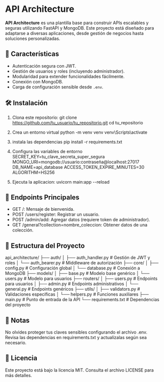 # API Architecture

**API Architecture** es una plantilla base para construir APIs escalables y seguras utilizando FastAPI y MongoDB. Este proyecto está diseñado para adaptarse a diversas aplicaciones, desde gestión de negocios hasta soluciones personalizadas.

## 🚀 Características
- Autenticación segura con JWT.
- Gestión de usuarios y roles (incluyendo administrador).
- Modularidad para extender funcionalidades fácilmente.
- Conexión con MongoDB.
- Carga de configuración sensible desde `.env`.

## 🛠️ Instalación

1. Clona este repositorio:
      git clone https://github.com/tu_usuario/tu_repositorio.git
   cd tu_repositorio

2. Crea un entorno virtual
    python -m venv venv
    venv\Scripts\activate 

3. instala las dependencias 
    pip install -r requirements.txt

4. Configura las variables de entorno 
    SECRET_KEY=tu_clave_secreta_super_segura
    MONGO_URI=mongodb://usuario:contraseña@localhost:27017
    DB_NAME=api_database
    ACCESS_TOKEN_EXPIRE_MINUTES=30
    ALGORITHM=HS256

5. Ejecuta la aplicacion: 
    uvicorn main:app --reload


## 🧰 Endpoints Principales
 - GET /: Mensaje de bienvenida.
 -   POST /users/register: Registrar un usuario.
 -  POST /admin/add: Agregar datos (requiere token de administrador).
 -  GET /general?collection=nombre_coleccion: Obtener datos de una colección.

## 📁 Estructura del Proyecto
api_architecture/
├── auth/
│   ├── auth_handler.py   # Gestión de JWT y roles
│   └── auth_bearer.py    # Middleware de autorización
├── core/
│   ├── config.py         # Configuración global
│   └── database.py       # Conexión a MongoDB
├── models/
│   ├── base.py           # Modelo base genérico
│   └── users.py          # Modelo para usuarios
├── routers/
│   ├── users.py          # Endpoints para usuarios
│   ├── admin.py          # Endpoints administrativos
│   └── general.py        # Endpoints genéricos
├── utils/
│   ├── validators.py     # Validaciones específicas
│   └── helpers.py        # Funciones auxiliares
├── main.py               # Punto de entrada de la API
└── requirements.txt      # Dependencias del proyecto

## 📝 Notas
No olvides proteger tus claves sensibles configurando el archivo .env.
Revisa las dependencias en requirements.txt y actualízalas según sea necesario.

## 📜 Licencia
Este proyecto está bajo la licencia MIT. Consulta el archivo LICENSE para más detalles.
